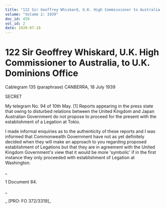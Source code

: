 ```yaml
---
title: "122 Sir Geoffrey Whiskard, U.K. High Commissioner to Australia, to U.K. Dominions Office"
volume: "Volume 2: 1939"
doc_id: 459
vol_id: 2
date: 1939-07-18
---
```


# 122 Sir Geoffrey Whiskard, U.K. High Commissioner to Australia, to U.K. Dominions Office

Cablegram 135 (paraphrase) CANBERRA, 18 July 1939

SECRET

My telegram No. 94 of 10th May. [1] Reports appearing in the press state that owing to disturbed relations between the United Kingdom and Japan Australian Government do not propose to proceed for the present with the establishment of a Legation at Tokio.

I made informal enquiries as to the authenticity of these reports and I was informed that Commonwealth Government have not as yet definitely decided when they will make an approach to you regarding proposed establishment of Legations but that they are in agreement with the United Kingdom Government's view that it would be more 'symbolic' if in the first instance they only proceeded with establishment of Legation at Washington.

_

1 Document 84.

_

_ [PRO: FO 372/3319]_
